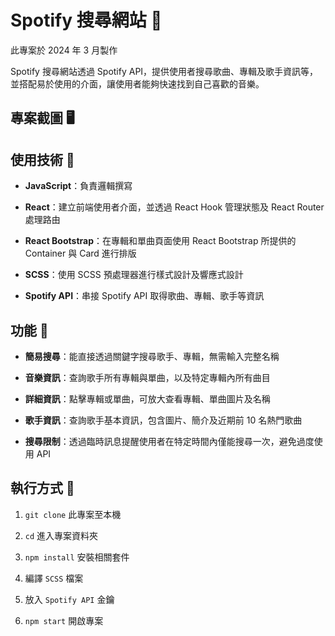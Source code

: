 # Spotify 搜尋網站 🎵

此專案於 2024 年 3 月製作

Spotify 搜尋網站透過 Spotify API，提供使用者搜尋歌曲、專輯及歌手資訊等，並搭配易於使用的介面，讓使用者能夠快速找到自己喜歡的音樂。

## 專案截圖 🖥

## 使用技術 🔧

- **JavaScript**：負責邏輯撰寫

- **React**：建立前端使用者介面，並透過 React Hook 管理狀態及 React Router 處理路由

- **React Bootstrap**：在專輯和單曲頁面使用 React Bootstrap 所提供的 Container 與 Card 進行排版

- **SCSS**：使用 SCSS 預處理器進行樣式設計及響應式設計

- **Spotify API**：串接 Spotify API 取得歌曲、專輯、歌手等資訊

## 功能 🚀

- **簡易搜尋**：能直接透過關鍵字搜尋歌手、專輯，無需輸入完整名稱

- **音樂資訊**：查詢歌手所有專輯與單曲，以及特定專輯內所有曲目

- **詳細資訊**：點擊專輯或單曲，可放大查看專輯、單曲圖片及名稱

- **歌手資訊**：查詢歌手基本資訊，包含圖片、簡介及近期前 10 名熱門歌曲

- **搜尋限制**：透過臨時訊息提醒使用者在特定時間內僅能搜尋一次，避免過度使用 API

## 執行方式 🏃

1. `git clone` 此專案至本機

2. `cd` 進入專案資料夾

3. `npm install` 安裝相關套件

4. 編譯 `SCSS` 檔案

5. 放入 `Spotify API` 金鑰

6. `npm start` 開啟專案
